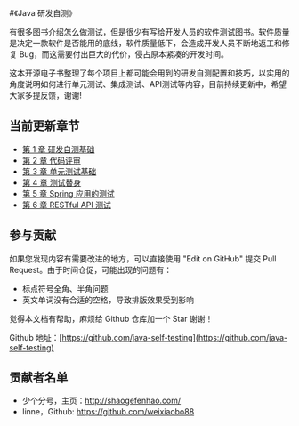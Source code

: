 #《Java 研发自测》

有很多图书介绍怎么做测试，但是很少有写给开发人员的软件测试图书。软件质量是决定一款软件是否能用的底线，软件质量低下，会造成开发人员不断地返工和修复 Bug，而这需要付出巨大的代价，侵占原本紧凑的开发时间。

这本开源电子书整理了每个项目上都可能会用到的研发自测配置和技巧，以实用的角度说明如何进行单元测试、集成测试、API测试等内容，目前持续更新中，希望大家多提反馈，谢谢!

## 当前更新章节

- [第 1 章 研发自测基础](./01-self-testing-fundamentals)
- [第 2 章 代码评审](./02-code-review)
- [第 3 章 单元测试基础](./03-unit-testing-fundamentals)
- [第 4 章 测试替身](./04-testing-doubles)
- [第 5 章 Spring 应用的测试](./05-testing-with-spring)
- [第 6 章 RESTful API 测试](./06-api-testing)

## 参与贡献

如果您发现内容有需要改进的地方，可以直接使用 "Edit on GitHub" 提交 Pull Request。由于时间仓促，可能出现的问题有：

- 标点符号全角、半角问题
- 英文单词没有合适的空格，导致排版效果受到影响

觉得本文档有帮助，麻烦给 Github 仓库加一个 Star 谢谢！

Github 地址：[https://github.com/java-self-testing](https://github.com/java-self-testing)

## 贡献者名单

- 少个分号，主页：http://shaogefenhao.com/
- linne，Github: https://github.com/weixiaobo88
